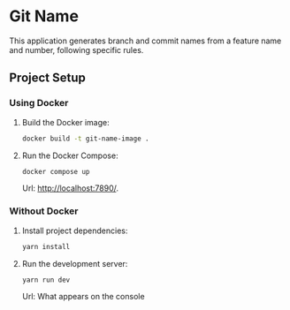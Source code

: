 # Git Name

This application generates branch and commit names from a feature name and number, following specific rules.

## Project Setup

### Using Docker

1. Build the Docker image:

   ```bash
   docker build -t git-name-image .
   ```

2. Run the Docker Compose:

   ```bash
   docker compose up
   ```

   Url: [http://localhost:7890/](http://localhost:7890/).

### Without Docker

1. Install project dependencies:

   ```bash
   yarn install
   ```

2. Run the development server:

   ```bash
   yarn run dev
   ```

   Url: What appears on the console
